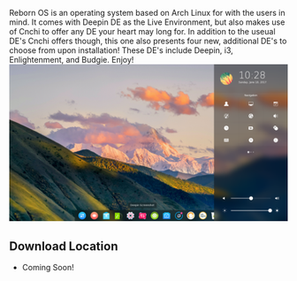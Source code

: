 Reborn OS is an operating system based on Arch Linux for with the users in mind. It comes with Deepin DE as the Live Environment, but also makes use of Cnchi to offer any DE your heart may long for. In addition to the useual DE's Cnchi offers though, this one also presents four new, additional DE's to choose from upon installation! These DE's include Deepin, i3, Enlightenment, and Budgie. Enjoy!
![Deepin_Image](/images/deepin4.png)

## Download Location ##

- Coming Soon!
